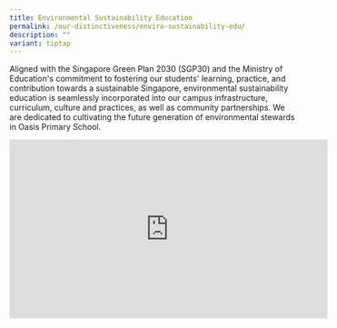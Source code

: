 ```yaml
---
title: Environmental Sustainability Education
permalink: /our-distinctiveness/enviro-sustainability-edu/
description: ""
variant: tiptap
---
```

<p>Aligned with the Singapore Green Plan 2030 (SGP30) and the Ministry of
Education's commitment to fostering our students' learning, practice, and
contribution towards a sustainable Singapore, environmental sustainability
education is seamlessly incorporated into our campus infrastructure, curriculum,
culture and practices, as well as community partnerships. We are dedicated
to cultivating the future generation of environmental stewards in Oasis
Primary School.</p>
<div class="iframe-wrapper">
<iframe height="315" width="560" allowfullscreen="true" frameborder="0" src="https://www.youtube.com/embed/0JFsOF0ovAs?si=fGF6h9oVfbpZfX6-"></iframe>
</div>
<p></p>